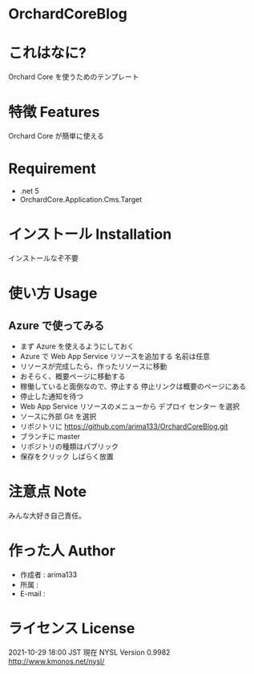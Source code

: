 # OrchardCoreBlog

# これはなに?
Orchard Core を使うためのテンプレート

# 特徴 Features
Orchard Core が簡単に使える

# Requirement
* .net 5
* OrchardCore.Application.Cms.Target

# インストール Installation
インストールなぞ不要
 
# 使い方 Usage

## Azure で使ってみる
* まず Azure を使えるようにしておく
* Azure で Web App Service リソースを追加する 名前は任意
* リソースが完成したら、作ったリソースに移動
* おそらく、概要ページに移動する
* 稼働していると面倒なので、停止する 停止リンクは概要のページにある
* 停止した通知を待つ
* Web App Service リソースのメニューから デプロイ センター を選択
* ソースに外部 Git を選択
* リポジトリに https://github.com/arima133/OrchardCoreBlog.git
* ブランチに master
* リポジトリの種類はパブリック
* 保存をクリック しばらく放置

# 注意点 Note
みんな大好き自己責任。

# 作った人 Author
* 作成者 : arima133
* 所属 : 
* E-mail : 
 
# ライセンス License
2021-10-29 18:00 JST 現在
NYSL Version 0.9982
http://www.kmonos.net/nysl/
